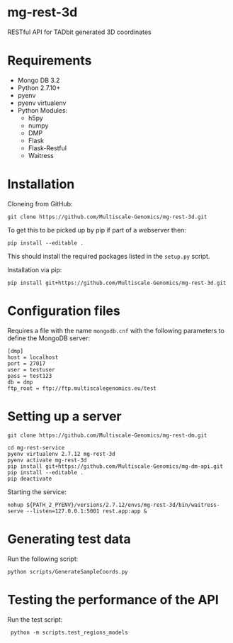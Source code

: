 # mg-rest-3d
RESTful API for TADbit generated 3D coordinates

# Requirements
- Mongo DB 3.2
- Python 2.7.10+
- pyenv
- pyenv virtualenv
- Python Modules:
  - h5py
  - numpy
  - DMP
  - Flask
  - Flask-Restful
  - Waitress

# Installation
Cloneing from GitHub:
```
git clone https://github.com/Multiscale-Genomics/mg-rest-3d.git
```
To get this to be picked up by pip if part of a webserver then:
```
pip install --editable .
```
This should install the required packages listed in the `setup.py` script.


Installation via pip:
```
pip install git+https://github.com/Multiscale-Genomics/mg-rest-3d.git
```

# Configuration files
Requires a file with the name `mongodb.cnf` with the following parameters to define the MongoDB server:
```
[dmp]
host = localhost
port = 27017
user = testuser
pass = test123
db = dmp
ftp_root = ftp://ftp.multiscalegenomics.eu/test
```

# Setting up a server
```
git clone https://github.com/Multiscale-Genomics/mg-rest-dm.git

cd mg-rest-service
pyenv virtualenv 2.7.12 mg-rest-3d
pyenv activate mg-rest-3d
pip install git+https://github.com/Multiscale-Genomics/mg-dm-api.git
pip install --editable .
pip deactivate
```
Starting the service:
```
nohup ${PATH_2_PYENV}/versions/2.7.12/envs/mg-rest-3d/bin/waitress-serve --listen=127.0.0.1:5001 rest.app:app &
```

# Generating test data
Run the following script:
```
python scripts/GenerateSampleCoords.py
```

# Testing the performance of the API
Run the test script:
```
 python -m scripts.test_regions_models
```
